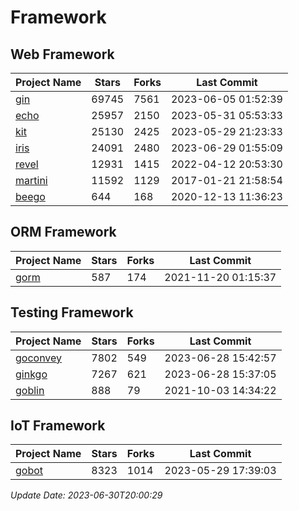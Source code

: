 # Framework

## Web Framework
| Project Name | Stars | Forks | Last Commit |
| ------------ | ----- | ----- | ----------- |
| [gin](https://github.com/gin-gonic/gin) | 69745 | 7561 | 2023-06-05 01:52:39 |
| [echo](https://github.com/labstack/echo) | 25957 | 2150 | 2023-05-31 05:53:33 |
| [kit](https://github.com/go-kit/kit) | 25130 | 2425 | 2023-05-29 21:23:33 |
| [iris](https://github.com/kataras/iris) | 24091 | 2480 | 2023-06-29 01:55:09 |
| [revel](https://github.com/revel/revel) | 12931 | 1415 | 2022-04-12 20:53:30 |
| [martini](https://github.com/go-martini/martini) | 11592 | 1129 | 2017-01-21 21:58:54 |
| [beego](https://github.com/astaxie/beego) | 644 | 168 | 2020-12-13 11:36:23 |

## ORM Framework
| Project Name | Stars | Forks | Last Commit |
| ------------ | ----- | ----- | ----------- |
| [gorm](https://github.com/jinzhu/gorm) | 587 | 174 | 2021-11-20 01:15:37 |

## Testing Framework
| Project Name | Stars | Forks | Last Commit |
| ------------ | ----- | ----- | ----------- |
| [goconvey](https://github.com/smartystreets/goconvey) | 7802 | 549 | 2023-06-28 15:42:57 |
| [ginkgo](https://github.com/onsi/ginkgo) | 7267 | 621 | 2023-06-28 15:37:05 |
| [goblin](https://github.com/franela/goblin) | 888 | 79 | 2021-10-03 14:34:22 |

## IoT Framework
| Project Name | Stars | Forks | Last Commit |
| ------------ | ----- | ----- | ----------- |
| [gobot](https://github.com/hybridgroup/gobot) | 8323 | 1014 | 2023-05-29 17:39:03 |

*Update Date: 2023-06-30T20:00:29*